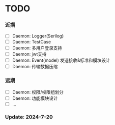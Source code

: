 # TODO

### 近期

- [ ] Daemon: Logger(Serilog)
- [ ] Daemon: TestCase
- [ ] Daemon: 多用户登录支持
- [ ] Daemon: jwt支持
- [ ] Daemon: Event(model) 发送接收&标准和模块设计
- [ ] Daemon: 传输数据压缩

### 远期

- [ ] Daemon: 权限/权限组划分
- [ ] Daemon: 功能模块设计
- [ ] ...

### Update: 2024-7-20